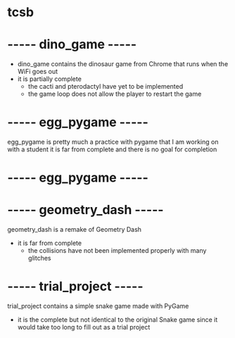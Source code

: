 # tcsb

# ----- dino_game -----
- dino_game contains the dinosaur game from Chrome that runs when the WiFi goes out
- it is partially complete
  - the cacti and pterodactyl have yet to be implemented
  - the game loop does not allow the player to restart the game

# ----- egg_pygame -----
egg_pygame is pretty much a practice with pygame that I am working on with a student
it is far from complete and there is no goal for completion
# ----- egg_pygame -----

# ----- geometry_dash -----
geometry_dash is a remake of Geometry Dash
- it is far from complete
  - the collisions have not been implemented properly with many glitches

# ----- trial_project -----
trial_project contains a simple snake game made with PyGame
- it is the complete but not identical to the original Snake game since it would take too long to fill out as a trial project
